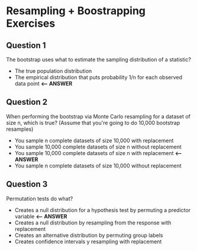 # Resampling + Boostrapping Exercises

## Question 1

The bootstrap uses what to estimate the sampling distribution of a statistic?

- The true population distribution
- The empirical distribution that puts probability 1/n for each observed data point **<-- ANSWER**

## Question 2

When performing the bootstrap via Monte Carlo resampling for a dataset of size n, which is true? (Assume that you're going to do 10,000 bootstrap resamples)

- You sample n complete datasets of size 10,000 with replacement
- You sample 10,000 complete datasets of size n without replacement
- You sample 10,000 complete datasets of size n with replacement **<-- ANSWER**
- You sample n complete datasets of size 10,000 without replacement

## Question 3

Permutation tests do what?

- Creates a null distribution for a hypothesis test by permuting a predictor variable **<-- ANSWER**
- Creates a null distribution by resampling from the response with replacement
- Creates an alternative distribution by permuting group labels
- Creates confidence intervals y resampling with replacement
